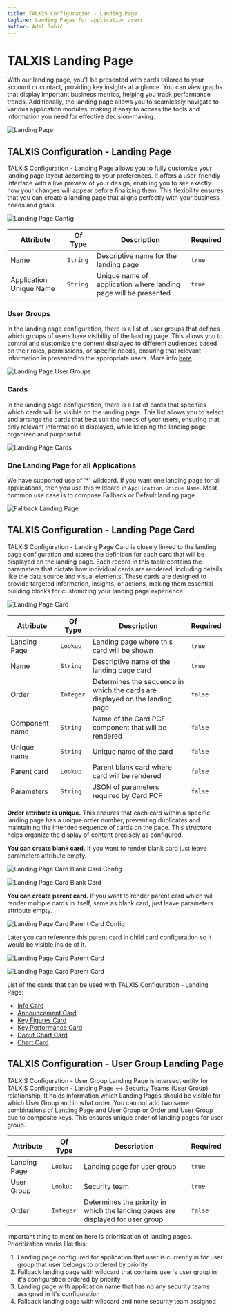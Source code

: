 ```yaml
---
title: TALXIS Configuration - Landing Page
tagline: Landing Pages for application users
author: Adel Šabić
---
```


# **TALXIS Landing Page**

With our landing page, you'll be presented with cards tailored to your account or contact, providing key insights at a glance. You can view graphs that display important business metrics, helping you track performance trends. Additionally, the landing page allows you to seamlessly navigate to various application modules, making it easy to access the tools and information you need for effective decision-making. 

![Landing Page](/.attachments/LandingPage/landingpage.png)

## **TALXIS Configuration - Landing Page**
TALXIS Configuration - Landing Page allows you to fully customize your landing page layout according to your preferences. It offers a user-friendly interface with a live preview of your design, enabling you to see exactly how your changes will appear before finalizing them. This flexibility ensures that you can create a landing page that aligns perfectly with your business needs and goals.

![Landing Page Config](/.attachments/LandingPage/landingpage-config.png)

<table>
  <thead>
    <tr>
      <th>Attribute</th>
      <th>Of Type</th>
      <th>Description</th>
      <th>Required</th>
    </tr>
  </thead>
  <tbody>
    <tr>
      <td>Name</td>
      <td><code>String</code></td>
      <td>Descriptive name for the landing page</td>
      <td><code>true</code></td>
    </tr>
    <tr>
      <td>Application Unique Name</td>
      <td><code>String</code></td>
      <td>Unique name of application where landing page will be presented</td>
      <td><code>true</code></td>
    </tr>
  </tbody>
</table>

### **User Groups**
In the landing page configuration, there is a list of user groups that defines which groups of users have visibility of the landing page. This allows you to control and customize the content displayed to different audiences based on their roles, permissions, or specific needs, ensuring that relevant information is presented to the appropriate users. More info [here](#talxis-configuration-user-group-landing-page).

![Landing Page User Groups](/.attachments/LandingPage/landingpage-usergroups.png)

### **Cards**
In the landing page configuration, there is a list of cards that specifies which cards will be visible on the landing page. This list allows you to select and arrange the cards that best suit the needs of your users, ensuring that only relevant information is displayed, while keeping the landing page organized and purposeful.

![Landing Page Cards](/.attachments/LandingPage/landingpage-cards.png)

### **One Landing Page for all Applications**
We have supported use of '*' wildcard. If you want one landing page for all applications, then you use this wildcard in ```Application Unique Name```. Most common use case is to compose Fallback or Default landing page.

![Fallback Landing Page](/.attachments/LandingPage/landingpage-fallback.png)

## **TALXIS Configuration - Landing Page Card**

TALXIS Configuration - Landing Page Card is closely linked to the landing page configuration and stores the definition for each card that will be displayed on the landing page. Each record in this table contains the parameters that dictate how individual cards are rendered, including details like the data source and visual elements. These cards are designed to provide targeted information, insights, or actions, making them essential building blocks for customizing your landing page experience.

![Landing Page Card](/.attachments/LandingPage/landingpagecard-config.png)

<table>
  <thead>
    <tr>
      <th>Attribute</th>
      <th>Of Type</th>
      <th>Description</th>
      <th>Required</th>
    </tr>
  </thead>
  <tbody>
    <tr>
      <td>Landing Page</td>
      <td><code>Lookup</code></td>
      <td>Landing page where this card will be shown</td>
      <td><code>true</code></td>
    </tr>
    <tr>
      <td>Name</td>
      <td><code>String</code></td>
      <td>Descriptive name of the landing page card</td>
      <td><code>true</code></td>
    </tr>
    <tr>
      <td>Order</td>
      <td><code>Integer</code></td>
      <td>Determines the sequence in which the cards are displayed on the landing page</td>
      <td><code>false</code></td>
    </tr>
    <tr>
      <td>Component name</td>
      <td><code>String</code></td>
      <td>Name of the Card PCF component that will be rendered</td>
      <td><code>false</code></td>
    </tr>
    <tr>
      <td>Unique name</td>
      <td><code>String</code></td>
      <td>Unique name of the card</td>
      <td><code>false</code></td>
    </tr>
    <tr>
      <td>Parent card</td>
      <td><code>Lookup</code></td>
      <td>Parent blank card where card will be rendered</td>
      <td><code>false</code></td>
    </tr>
    <tr>
      <td>Parameters</td>
      <td><code>String</code></td>
      <td>JSON of parameters required by Card PCF</td>
      <td><code>false</code></td>
    </tr>
  </tbody>
</table>

 **Order attribute is unique.** This ensures that each card within a specific landing page has a unique order number, preventing duplicates and maintaining the intended sequence of cards on the page. This structure helps organize the display of content precisely as configured.

 **You can create blank card.** If you want to render blank card just leave parameters attribute empty.

![Landing Page Card Blank Card Config](/.attachments/LandingPage/landingpagecard-blankcard-config.png)

![Landing Page Card Blank Card](/.attachments/LandingPage/landingpagecard-blankcard.png)
 
 **You can create parent card.** If you want to render parent card which will render multiple cards in itself, same as blank card, just leave parameters attribute empty.

![Landing Page Card Parent Card Config](/.attachments/LandingPage/landingpagecard-parentcard-config.png)

Later you can reference this parent card in child card configuration so it would be visible inside of it.
 
![Landing Page Card Parent Card](/.attachments/LandingPage/landingpagecard-childcard-config.png)

![Landing Page Card Parent Card](/.attachments/LandingPage/landingpagecard-parentcard.png)


 List of the cards that can be used with TALXIS Configuration - Landing Page:
 - [Info Card](/en/developer-guide/applications/controls/infocard.md)
 - [Announcement Card](/en/developer-guide/applications/controls/announcementcard.md)
 - [Key Figures Card](/en/developer-guide/applications/controls/keyfigures)
 - [Key Performance Card](/en/developer-guide/applications/controls/keyperformance.md)
 - [Donut Chart Card](/en/developer-guide/applications/controls/donutchart.md)
 - [Chart Card](/en/developer-guide/applications/controls/chart.md)

 ## **TALXIS Configuration - User Group Landing Page**

 TALXIS Configuration - User Group Landing Page is intersect entity for TALXIS Configuration - Landing Page <-> Security Teams (User Group) relationship. It holds information which Landing Pages should be visible for which User Group and in what order. You can not add two same combinations of Landing Page and User Group or Order and User Group due to composite keys. This ensures unique order of landing pages for user group.

 <table>
  <thead>
    <tr>
      <th>Attribute</th>
      <th>Of Type</th>
      <th>Description</th>
      <th>Required</th>
    </tr>
  </thead>
  <tbody>
    <tr>
      <td>Landing Page</td>
      <td><code>Lookup</code></td>
      <td>Landing page for user group</td>
      <td><code>true</code></td>
    </tr>
    <tr>
      <td>User Group</td>
      <td><code>Lookup</code></td>
      <td>Security team</td>
      <td><code>true</code></td>
    </tr>
    <tr>
      <td>Order</td>
      <td><code>Integer</code></td>
      <td>Determines the priority in which the landing pages are displayed for user group</td>
      <td><code>false</code></td>
    </tr>
  </tbody>
</table>

Important thing to mention here is prioritization of landing pages. Prioritization works like this: 
1. Landing page configured for application that user is currently in for user group that user belongs to ordered by priority
2. Fallback landing page with wildcard that contains user's user group in it's configuration ordered by priority
3. Landing page with application name that has no any security teams assigned in it's configuration
4. Fallback landing page with wildcard and none security team assigned